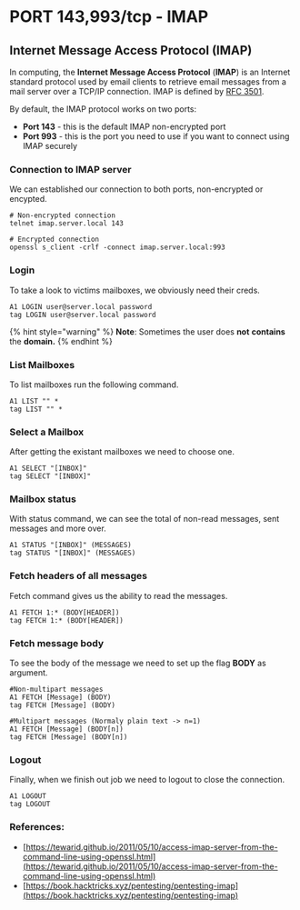 # PORT 143,993/tcp - IMAP

## Internet Message Access Protocol (IMAP)

In computing, the **Internet Message Access Protocol** (**IMAP**) is an Internet standard protocol used by email clients to retrieve email messages from a mail server over a TCP/IP connection. IMAP is defined by [RFC 3501](https://tools.ietf.org/html/rfc3501).

By default, the IMAP protocol works on two ports:

* **Port 143** - this is the default IMAP non-encrypted port
* **Port 993** - this is the port you need to use if you want to connect using IMAP securely

### Connection to IMAP server

We can established our connection to both ports, non-encrypted or encypted.

```
# Non-encrypted connection
telnet imap.server.local 143

# Encrypted connection
openssl s_client -crlf -connect imap.server.local:993
```

### Login

To take a look to victims mailboxes, we obviously need their creds.

```
A1 LOGIN user@server.local password
tag LOGIN user@server.local password
```

{% hint style="warning" %}
**Note**: Sometimes the user does **not** **contains** the **domain.**
{% endhint %}

### List Mailboxes

To list mailboxes run the following command.

```
A1 LIST "" *
tag LIST "" * 
```

### Select a Mailbox

After getting the existant mailboxes we need to choose one.

```
A1 SELECT "[INBOX]"
tag SELECT "[INBOX]"
```

### Mailbox status

With status command, we can see the total of non-read messages, sent messages and more over.

```
A1 STATUS "[INBOX]" (MESSAGES)
tag STATUS "[INBOX]" (MESSAGES)
```

### Fetch headers of all messages

Fetch command gives us the ability to read the messages.

```
A1 FETCH 1:* (BODY[HEADER])
tag FETCH 1:* (BODY[HEADER])
```

### Fetch message body

To see the body of the message we need to set up the flag **BODY** as argument.

```
#Non-multipart messages
A1 FETCH [Message] (BODY)
tag FETCH [Message] (BODY)

#Multipart messages (Normaly plain text -> n=1)
A1 FETCH [Message] (BODY[n])
tag FETCH [Message] (BODY[n])
```

### Logout

Finally, when we finish out job we need to logout to close the connection.

```
A1 LOGOUT
tag LOGOUT
```

### References:

* [https://tewarid.github.io/2011/05/10/access-imap-server-from-the-command-line-using-openssl.html](https://tewarid.github.io/2011/05/10/access-imap-server-from-the-command-line-using-openssl.html)
* [https://book.hacktricks.xyz/pentesting/pentesting-imap](https://book.hacktricks.xyz/pentesting/pentesting-imap)

